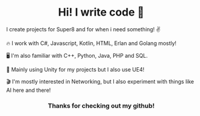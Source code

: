 <h1 align = "center"> Hi! I write code 👋 </h1>
  
I create projects for Super8 and for when i need something! ✌️

🔥 I work with C#, Javascript, Kotlin, HTML, Erlan and Golang mostly!

🖥️ I'm also familiar with C++, Python, Java, PHP and SQL.

📝 Mainly using Unity for my projects but I also use UE4!

🎬 I'm mostly interested in Networking, but I also experiment with things like AI here and there!

<h3 align="center">Thanks for checking out my github!</h3>

<!--
**ayysydney/ayysydney** is a ✨ _special_ ✨ repository because its `README.md` (this file) appears on your GitHub profile.

Here are some ideas to get you started:

- 🔭 I’m currently working on ...
- 🌱 I’m currently learning ...
- 👯 I’m looking to collaborate on ...
- 🤔 I’m looking for help with ...
- 💬 Ask me about ...
- 📫 How to reach me: ...
- 😄 Pronouns: ...
- ⚡ Fun fact: ...
-->
